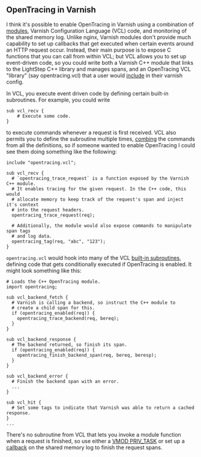 OpenTracing in Varnish
----------------------

I think it's possible to enable OpenTracing in Varnish using a combination of
[modules](https://varnish-cache.org/docs/trunk/reference/vmod.html), Varnish
Configuration Language (VCL) code, and monitoring of the shared memory log.
Unlike nginx, Varnish modules don't provide much capability to set up callbacks
that get executed when certain events around an HTTP request occur. Instead,
their main purpose is to expose C functions that you can call from within VCL;
but VCL allows you to set up event-driven code, so you could write both a
Varnish C++ module that links to the LightStep C++ library and manages spans,
and an OpenTracing VCL "library" (say opentracing.vcl) that a user would
[include](http://www.varnish-cache.org/docs/4.0/reference/vcl.html#include-statement)
in their varnish config.

In VCL, you execute event driven code by defining certain built-in subroutines.
For example, you could write

```vcl
sub vcl_recv {
    # Execute some code.
}
```

to execute commands whenever a request is first received. VCL also permits you to
define the subroutine multiple times,
[combing](http://www.varnish-cache.org/docs/4.0/reference/vcl.html#multiple-subroutines)
the commands from all the definitions, so if someone wanted to enable OpenTracing
I could see them doing something like the following:

```vcl
include "opentracing.vcl";

sub vcl_recv {
  # `opentracing_trace_request` is a function exposed by the Varnish C++ module.
  # It enables tracing for the given request. In the C++ code, this would 
  # allocate memory to keep track of the request's span and inject it's context
  # into the request headers.
  opentracing_trace_request(req);

  # Additionally, the module would also expose commands to manipulate span tags
  # and log data.
  opentracing_tag(req, "abc", "123");
}
```

`opentracing.vcl` would hook into many of the VCL [built-in
subroutines](https://varnish-cache.org/docs/trunk/users-guide/vcl-built-in-subs.html),
defining code that gets conditionally executed if OpenTracing is enabled. It
might look something like this:

```vcl
# Loads the C++ OpenTracing module.
import opentracing;

sub vcl_backend_fetch {
  # Varnish is calling a backend, so instruct the C++ module to 
  # create a child span for this.
  if (opentracing_enabled(req)) {
    opentracing_trace_backend(req, bereq);
  }
}

sub vcl_backend_response {
  # The backend returned, so finish its span.
  if (opentracing_enabled(req)) {
    opentracing_finish_backend_span(req, bereq, beresp);
  }
}

sub vcl_backend_error {
  # Finish the backend span with an error.
  ...
}

sub vcl_hit {
  # Set some tags to indicate that Varnish was able to return a cached response.
}
...
```

There's no subroutine from VCL that lets you invoke a module function when a
request is finished, so use either a [VMOD
PRIV_TASK](https://www.varnish-cache.org/lists/pipermail/varnish-misc/2017-May/025891.html)
or set up a
[callback](https://www.varnish-cache.org/lists/pipermail/varnish-misc/2017-May/025895.html)
on the shared memory log to finish the request spans.
